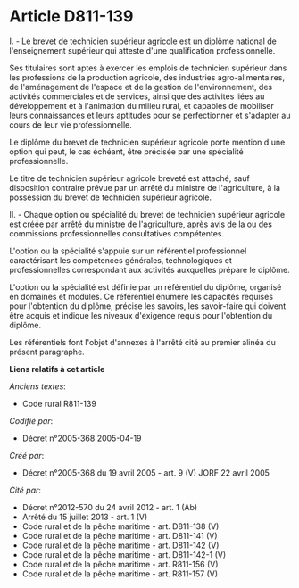 # Article D811-139

I. - Le brevet de technicien supérieur agricole est un diplôme national de l'enseignement supérieur qui atteste d'une
qualification professionnelle.

Ses titulaires sont aptes à exercer les emplois de technicien supérieur dans les professions de la production agricole, des
industries agro-alimentaires, de l'aménagement de l'espace et de la gestion de l'environnement, des activités commerciales et
de services, ainsi que des activités liées au développement et à l'animation du milieu rural, et capables de mobiliser leurs
connaissances et leurs aptitudes pour se perfectionner et s'adapter au cours de leur vie professionnelle.

Le diplôme du brevet de technicien supérieur agricole porte mention d'une option qui peut, le cas échéant, être précisée par
une spécialité professionnelle.

Le titre de technicien supérieur agricole breveté est attaché, sauf disposition contraire prévue par un arrêté du ministre de
l'agriculture, à la possession du brevet de technicien supérieur agricole.

II. - Chaque option ou spécialité du brevet de technicien supérieur agricole est créée par arrêté du ministre de
l'agriculture, après avis de la ou des commissions professionnelles consultatives compétentes.

L'option ou la spécialité s'appuie sur un référentiel professionnel caractérisant les compétences générales, technologiques
et professionnelles correspondant aux activités auxquelles prépare le diplôme.

L'option ou la spécialité est définie par un référentiel du diplôme, organisé en domaines et modules. Ce référentiel énumère
les capacités requises pour l'obtention du diplôme, précise les savoirs, les savoir-faire qui doivent être acquis et indique
les niveaux d'exigence requis pour l'obtention du diplôme.

Les référentiels font l'objet d'annexes à l'arrêté cité au premier alinéa du présent paragraphe.

**Liens relatifs à cet article**

_Anciens textes_:

  - Code rural R811-139

_Codifié par_:

  - Décret n°2005-368 2005-04-19

_Créé par_:

  - Décret n°2005-368 du 19 avril 2005 - art. 9 (V) JORF 22 avril 2005

_Cité par_:

  - Décret n°2012-570 du 24 avril 2012 - art. 1 (Ab)
  - Arrêté du 15 juillet 2013 - art. 1 (V)
  - Code rural et de la pêche maritime - art. D811-138 (V)
  - Code rural et de la pêche maritime - art. D811-141 (V)
  - Code rural et de la pêche maritime - art. D811-142 (V)
  - Code rural et de la pêche maritime - art. D811-142-1 (V)
  - Code rural et de la pêche maritime - art. R811-156 (V)
  - Code rural et de la pêche maritime - art. R811-157 (V)
